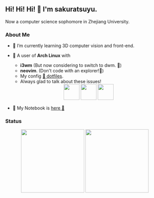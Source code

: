 ## Hi! Hi! Hi! 👋 I'm sakuratsuyu.

Now a computer science sophomore in Zhejiang University.

### About Me

- 🌱 I’m currently learning 3D computer vision and front-end.
- 🐧 A user of **Arch Linux** with
	- **i3wm** (But now considering to switch to dwm. 🤟)
	- **neovim**. (Don't code with an explorer!👻)
	- My config [📂 dotfiles](https://github.com/sakuratsuyu/.dotfiles).
	- Always glad to talk about these issues!

	<div align="center">	
		<img style="height: 50px" src="https://avatars.githubusercontent.com/u/4673648?s=200&v=4"/>
		<img style="height: 50px" src="https://avatars.githubusercontent.com/u/7904352?s=200&v=4" />
		<img style="height: 50px" src="https://avatars.githubusercontent.com/u/6471485?s=200&v=4"> 
	</div>

- 🔖 My Notebook is [here 🎒](https://sakuratsuyu.github.io/Note)

### Status

<div align="center">
  <img align="center" style="height: 200px" src="https://github-readme-stats.vercel.app/api?username=sakuratsuyu&show_icons=true&count_private=true&hide_border=true&theme=gruvbox" />

  <img align="center" style="height: 200px" src="https://github-readme-stats.vercel.app/api/top-langs/?username=sakuratsuyu&hide_border=true&layout=compact&theme=gruvbox" />
</div>
